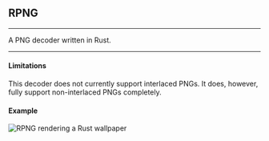 ## RPNG
----------

A PNG decoder written in Rust.

----------

#### Limitations

This decoder does not currently support interlaced PNGs. It does, however, fully support non-interlaced PNGs completely.

#### Example

![RPNG rendering a Rust wallpaper](https://cloud.githubusercontent.com/assets/2499070/15539698/580c5a38-22c7-11e6-93f9-b5909fb8b3b4.png)
